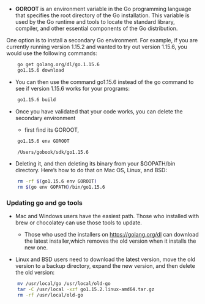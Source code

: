 - **GOROOT** is an environment variable in the Go programming language that specifies the root directory of the Go installation. This variable is used by the Go runtime and tools to locate the standard library, compiler, and other essential components of the Go distribution.

One option is to install a secondary Go environment. For example, if you are currently running version 1.15.2 and wanted to try out version 1.15.6, you would use the following commands:

```sh
    go get golang.org/dl/go.1.15.6
    go1.15.6 download
```

- You can then use the command go1.15.6 instead of the go command to see if version 1.15.6 works for your programs:

```sh
    go1.15.6 build
```  

- Once you have validated that your code works, you can delete the secondary environment

  - first find its GOROOT, 

```sh
    go1.15.6 env GOROOT

    /Users/gobook/sdk/go1.15.6
```

  - Deleting it, and then deleting its binary from your $GOPATH/bin directory. Here’s how to do that on Mac OS, Linux, and BSD:

```sh
    rm -rf $(go1.15.6 env GOROOT)
    rm $(go env GOPATH)/bin/go1.15.6
```

### Updating go and go tools

- Mac and Windows users have the easiest path. Those who installed with brew or
chocolatey can use those tools to update. 
  
  - Those who used the installers on https://golang.org/dl can download the latest installer,which removes the old version when it installs the new one.

- Linux and BSD users need to download the latest version, move the old version to a backup directory, expand the new version, and then delete the old version:

```sh
    mv /usr/local/go /usr/local/old-go
    tar -C /usr/local -xzf go1.15.2.linux-amd64.tar.gz
    rm -rf /usr/local/old-go
```